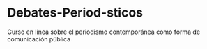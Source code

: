 # Debates-Period-sticos
Curso en línea sobre el periodismo contemporánea como forma de comunicación pública

